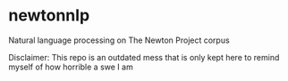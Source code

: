 # newtonnlp
Natural language processing on The Newton Project corpus

Disclaimer: This repo is an outdated mess that is only kept here to remind myself of how horrible a swe I am
